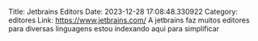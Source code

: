Title: Jetbrains Editors
Date: 2023-12-28 17:08:48.330922
Category: editores
Link: https://www.jetbrains.com/
A jetbrains faz muitos editores para diversas linguagens estou indexando aqui para simplificar
